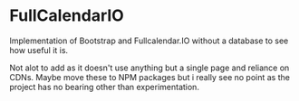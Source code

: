 # FullCalendarIO
Implementation of Bootstrap and Fullcalendar.IO without a database to see how useful it is.

Not alot to add as it doesn't use anything but a single page and reliance on CDNs. Maybe move these to NPM packages but i really see no point as the project has no bearing other than experimentation.
